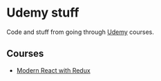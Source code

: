 # Udemy stuff

Code and stuff from going through [Udemy](https://www.udemy.com) courses.

## Courses

- [Modern React with Redux](modern-react-with-redux)
